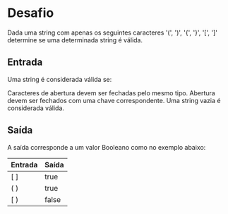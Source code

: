 # Desafio
Dada uma string com apenas os seguintes caracteres '(', ')', '{', '}', '[', ']' determine se uma determinada string é válida. 

## Entrada
Uma string é considerada válida se:

Caracteres de abertura devem ser fechadas pelo mesmo tipo. Abertura devem ser fechados com uma chave correspondente. Uma string vazia é considerada válida. 

## Saída
A saída corresponde a um valor Booleano como no exemplo abaixo:

| Entrada | Saída |
|---------|-------|
|   [ ]   | true  |
|   ( )   | true  |
|   [ )   | false |